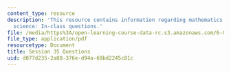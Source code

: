 ```yaml
---
content_type: resource
description: 'This resource contains information regarding mathematics for computer
  science: In-class questions.'
file: /media/https%3A/open-learning-course-data-rc.s3.amazonaws.com/6-042j-mathematics-for-computer-science-spring-2015/d077d2352a88376ed94a69bd2245c81c_MIT6_042JS15_cp35.pdf
file_type: application/pdf
resourcetype: Document
title: Session 35 Questions
uid: d077d235-2a88-376e-d94a-69bd2245c81c
---
```

